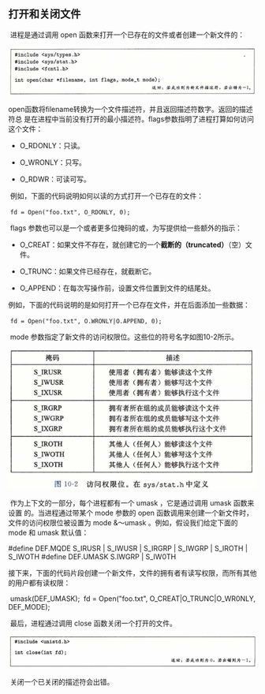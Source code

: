 ## 打开和关闭文件

​		进程是通过调用 open 函数来打开一个已存在的文件或者创建一个新文件的：

![03公式1](./markdownimage/03公式1.png)

​		open函数将filename转换为一个文件描述符，并且返回描述符数字。返回的描述符总 是在进程中当前没有打开的最小描述符。flags参数指明了进程打算如何访问这个文件：

* O_RDONLY：只读。

* O_WRONLY：只写。

* O_RDWR：可读可写。

​        例如，下面的代码说明如何以读的方式打开一个已存在的文件：

​							`fd = Open("foo.txt", O_RDONLY, 0);`

​        flags 参数也可以是一个或者更多位掩码的或，为写提供给一些额外的指示：

* O_CREAT：如果文件不存在，就创建它的一个**截断的（truncated）**（空）文件。

* O_TRUNC：如果文件已经存在，就截断它。

* O_APPEND：在每次写操作前，设置文件位置到文件的结尾处。

​        例如，下面的代码说明的是如何打开一个已存在文件，并在后面添加一些数据：

​						`fd = Open("foo.txt", O.WRONLY|O.APPEND, 0);`

​		mode 参数指定了新文件的访问权限位。这些位的符号名字如图10-2所示。

![03访问权限位](./markdownimage/03访问权限位.png)

​		作为上下文的一部分，每个进程都有一个 umask ，它是通过调用 umask 函数来设置 的。当进程通过带某个 mode 参数的 open 函数调用来创建一个新文件时，文件的访问权限位被设置为 mode &〜umask 。例如，假设我们给定下面的 mode 和 umask 默认值：

\#define DEF.MQDE 		S_IRUSR | S_IWUSR | S_IRGRP | S_IWGRP | S_IROTH | S_IWOTH 
#define DEF.UMASK 	  S.IWGRP | S_IW0TH

​		接下来，下面的代码片段创建一个新文件，文件的拥有者有读写权限，而所有其他的用户都有读权限：

​			umask(DEF_UMASK);
​			fd = Open("foo.txt", O_CREAT|O_TRUNC|O_WR0NLY, DEF_MODE);

​		最后，进程通过调用 close 函数关闭一个打开的文件。

![03公式2](./markdownimage/03公式2.png)

​		关闭一个已关闭的描述符会出错。

​		